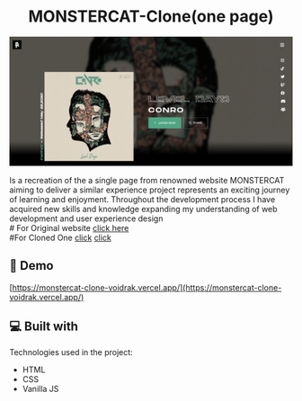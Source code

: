 <h1 align="center" id="title">MONSTERCAT-Clone(one page)</h1>

<p align="center"><img src="img\Screenshot 2023-09-12 220750.png" alt="project-image"></p>

<p id="description">Is a recreation of the a single page from renowned website MONSTERCAT aiming to deliver a similar experience project represents an exciting journey of learning and enjoyment. Throughout the development process I have acquired new skills and knowledge expanding my understanding of web development and user experience design<br># For Original website <a href="https://www.monstercat.com/release/MCLP017" target="_blank" rel="noopener noreferrer">click here</a><br>#For Cloned One <a href="https://www.monstercat.com/release/MCLP017" target="_blank" rel="noopener noreferrer">click</a> <a href="https://monstercat-clone-voidrak.vercel.app/" target="_blank" rel="noopener noreferrer">click</a></p>

<h2>🚀 Demo</h2>

[https://monstercat-clone-voidrak.vercel.app/](https://monstercat-clone-voidrak.vercel.app/)


  
<h2>💻 Built with</h2>

Technologies used in the project:

*   HTML
*   CSS
*   Vanilla JS
